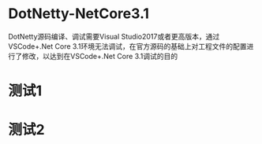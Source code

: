 # DotNetty-NetCore3.1
DotNetty源码编译、调试需要Visual Studio2017或者更高版本，通过VSCode+.Net Core 3.1环境无法调试，在官方源码的基础上对工程文件的配置进行了修改，以达到在VSCode+.Net Core 3.1调试的目的
# 测试1

# 测试2
